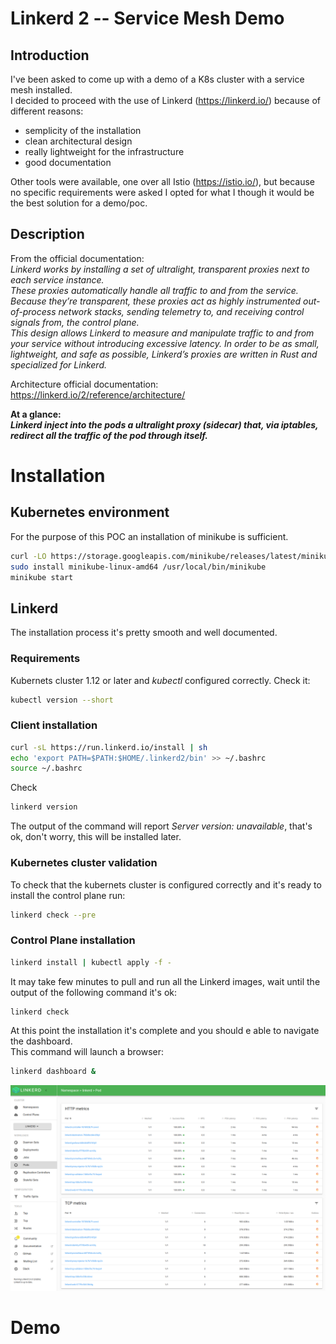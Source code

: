 # Linkerd 2 -- Service Mesh Demo
## Introduction
I've been asked to come up with a demo of a K8s cluster with a service mesh installed.  
I decided to proceed with the use of Linkerd (https://linkerd.io/) because of different reasons:
 - semplicity of the installation
 - clean architectural design
 - really lightweight for the infrastructure
 - good documentation 

Other tools were available, one over all Istio (https://istio.io/), but because no specific requirements were asked I opted for what I though it would be the best solution for a demo/poc.

## Description
From the official documentation:  
*Linkerd works by installing a set of ultralight, transparent proxies next to each service instance.  
These proxies automatically handle all traffic to and from the service.  
Because they’re transparent, these proxies act as highly instrumented out-of-process network stacks, sending telemetry to, and receiving control signals from, the control plane.  
This design allows Linkerd to measure and manipulate traffic to and from your service without introducing excessive latency.
In order to be as small, lightweight, and safe as possible, Linkerd’s proxies are written in Rust and specialized for Linkerd.*

Architecture official documentation:  
https://linkerd.io/2/reference/architecture/

**At a glance:**    
***Linkerd inject into the pods a ultralight proxy (sidecar) that, via iptables, redirect all the traffic of the pod through itself.***

# Installation
## Kubernetes environment
For the purpose of this POC an installation of minikube is sufficient. 

``` bash
curl -LO https://storage.googleapis.com/minikube/releases/latest/minikube-linux-amd64
sudo install minikube-linux-amd64 /usr/local/bin/minikube
minikube start
```

## Linkerd  
The installation process it's pretty smooth and well documented. 

### Requirements
Kubernets cluster 1.12 or later and *kubectl* configured correctly.
Check it:
``` bash
kubectl version --short
```

### Client installation
``` bash
curl -sL https://run.linkerd.io/install | sh
echo 'export PATH=$PATH:$HOME/.linkerd2/bin' >> ~/.bashrc
source ~/.bashrc
```
Check
``` bash
linkerd version
```
The output of the command will report *Server version: unavailable*, that's ok, don't worry, this will be installed later.

### Kubernetes cluster validation
To check that the kubernets cluster is configured correctly and it's ready to install the control plane run:
``` bash
linkerd check --pre
```

### Control Plane installation
``` bash
linkerd install | kubectl apply -f -
```
It may take few minutes to pull and run all the Linkerd images, wait until the output of the following command it's ok:
``` bash
linkerd check
```


At this point the installation it's complete and you should e able to navigate the dashboard.  
This command will launch a browser:
``` bash
linkerd dashboard &
```
![Alt text](images/linkerd_dashboard_1.png?raw=true "Dashboard")


# Demo

